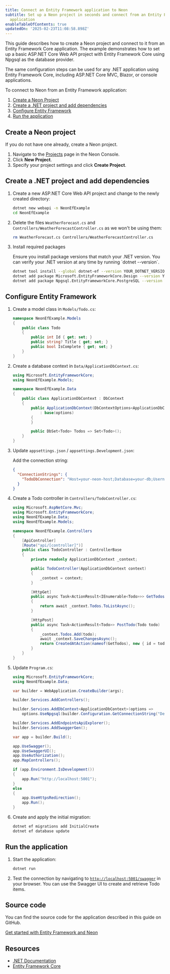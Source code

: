 ```yaml
---
title: Connect an Entity Framework application to Neon
subtitle: Set up a Neon project in seconds and connect from an Entity Framework
  application
enableTableOfContents: true
updatedOn: '2025-02-23T11:08:58.898Z'
---
```


This guide describes how to create a Neon project and connect to it from an Entity Framework Core application. The example demonstrates how to set up a basic ASP.NET Core Web API project with Entity Framework Core using Npgsql as the database provider.

<Admonition type="note">
The same configuration steps can be used for any .NET application using Entity Framework Core, including ASP.NET Core MVC, Blazor, or console applications.
</Admonition>

To connect to Neon from an Entity Framework application:

1. [Create a Neon Project](#create-a-neon-project)
2. [Create a .NET project and add dependencies](#create-a-net-project-and-add-dependencies)
3. [Configure Entity Framework](#configure-entity-framework)
4. [Run the application](#run-the-application)

## Create a Neon project

If you do not have one already, create a Neon project.

1. Navigate to the [Projects](https://console.neon.tech/app/projects) page in the Neon Console.
2. Click **New Project**.
3. Specify your project settings and click **Create Project**.

## Create a .NET project and add dependencies

1. Create a new ASP.NET Core Web API project and change to the newly created directory:

   ```bash
   dotnet new webapi -n NeonEfExample
   cd NeonEfExample
   ```

2. Delete the files `WeatherForecast.cs` and `Controllers/WeatherForecastController.cs` as we won't be using them:

   ```bash
   rm WeatherForecast.cs Controllers/WeatherForecastController.cs
   ```

3. Install required packages

    <Admonition type="important" title="IMPORTANT">
    Ensure you install package versions that match your .NET version. You can verify your .NET version at any time by running `dotnet --version`.
    </Admonition>

   ```bash
   dotnet tool install --global dotnet-ef --version YOUR_DOTNET_VERSION
   dotnet add package Microsoft.EntityFrameworkCore.Design --version YOUR_DOTNET_VERSION
   dotnet add package Npgsql.EntityFrameworkCore.PostgreSQL --version YOUR_DOTNET_VERSION
   ```

## Configure Entity Framework

1. Create a model class in `Models/Todo.cs`:

   ```csharp
   namespace NeonEfExample.Models
   {
       public class Todo
       {
           public int Id { get; set; }
           public string? Title { get; set; }
           public bool IsComplete { get; set; }
       }
   }
   ```

2. Create a database context in `Data/ApplicationDbContext.cs`:

   ```csharp
   using Microsoft.EntityFrameworkCore;
   using NeonEfExample.Models;

   namespace NeonEfExample.Data
   {
       public class ApplicationDbContext : DbContext
       {
           public ApplicationDbContext(DbContextOptions<ApplicationDbContext> options)
               : base(options)
           {
           }

           public DbSet<Todo> Todos => Set<Todo>();
       }
   }
   ```

3. Update `appsettings.json` / `appsettings.Development.json`:

   Add the connection string:

   ```json
   {
     "ConnectionStrings": {
       "TodoDbConnection": "Host=your-neon-host;Database=your-db;Username=your-username;Password=your-password;SSL Mode=Require"
     }
   }
   ```

4. Create a Todo controller in `Controllers/TodoController.cs`:

   ```csharp
   using Microsoft.AspNetCore.Mvc;
   using Microsoft.EntityFrameworkCore;
   using NeonEfExample.Data;
   using NeonEfExample.Models;

   namespace NeonEfExample.Controllers
   {
       [ApiController]
       [Route("api/[controller]")]
       public class TodoController : ControllerBase
       {
           private readonly ApplicationDbContext _context;

           public TodoController(ApplicationDbContext context)
           {
               _context = context;
           }

           [HttpGet]
           public async Task<ActionResult<IEnumerable<Todo>>> GetTodos()
           {
               return await _context.Todos.ToListAsync();
           }

           [HttpPost]
           public async Task<ActionResult<Todo>> PostTodo(Todo todo)
           {
               _context.Todos.Add(todo);
               await _context.SaveChangesAsync();
               return CreatedAtAction(nameof(GetTodos), new { id = todo.Id }, todo);
           }
       }
   }
   ```

5. Update `Program.cs`:

   ```csharp
   using Microsoft.EntityFrameworkCore;
   using NeonEfExample.Data;

   var builder = WebApplication.CreateBuilder(args);

   builder.Services.AddControllers();

   builder.Services.AddDbContext<ApplicationDbContext>(options =>
       options.UseNpgsql(builder.Configuration.GetConnectionString("DefaultConnection")));

   builder.Services.AddEndpointsApiExplorer();
   builder.Services.AddSwaggerGen();

   var app = builder.Build();

   app.UseSwagger();
   app.UseSwaggerUI();
   app.UseAuthorization();
   app.MapControllers();

   if (app.Environment.IsDevelopment())
   {
       app.Run("http://localhost:5001");
   }
   else
   {
       app.UseHttpsRedirection();
       app.Run();
   }
   ```

6. Create and apply the initial migration:

   ```bash
   dotnet ef migrations add InitialCreate
   dotnet ef database update
   ```

## Run the application

1. Start the application:

   ```bash
   dotnet run
   ```

2. Test the connection by navigating to [`http://localhost:5001/swagger`](http://localhost:5001/swagger) in your browser. You can use the Swagger UI to create and retrieve Todo items.

## Source code

You can find the source code for the application described in this guide on GitHub.

<DetailIconCards>
<a href="https://github.com/crialabs/examples/tree/main/with-dotnet-entity-framework" description="Get started with Entity Framework and Neon" icon="github">Get started with Entity Framework and Neon</a>
</DetailIconCards>

## Resources

- [.NET Documentation](https://learn.microsoft.com/en-us/dotnet/)
- [Entity Framework Core](https://learn.microsoft.com/en-us/ef/)

<NeedHelp/>
